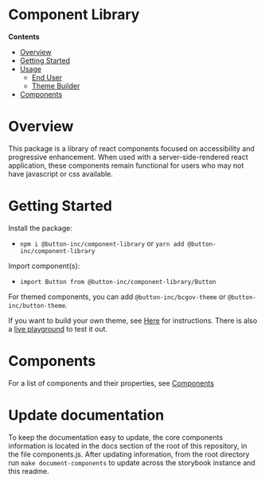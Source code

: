 # Component Library

**Contents**
  - [Overview](#overview)
  - [Getting Started](#getting-started)
  - [Usage](#usage)
    - [End User](#end-user)
    - [Theme Builder](../../docs/theme-builder.md)
  - [Components](../../docs/components.md)

# Overview

This package is a library of react components focused on accessibility and progressive enhancement. When used with a server-side-rendered react application, these components remain functional for users who may not have javascript or css available.

# Getting Started

Install the package:

 - `npm i @button-inc/component-library` or `yarn add @button-inc/component-library`

Import component(s):

- `import Button from @button-inc/component-library/Button`

For themed components, you can add `@button-inc/bcgov-theme` or `@button-inc/button-theme`.

If you want to build your own theme, see [Here](../../docs/theme-builder.md) for instructions. There is also a [live playground](https://service-development-toolkit.herokuapp.com/theme-builder/button) to test it out.

# Components

For a list of components and their properties, see [Components](../../docs/components.md)

# Update documentation

To keep the documentation easy to update, the core components information is located in the docs section of the root of this repository, in the file components.js.
After updating information, from the root directory run `make document-components` to update across the storybook instance and this readme.
